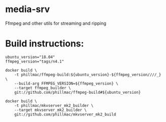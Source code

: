 # media-srv
Ffmpeg and other utils for streaming and ripping

# Build instructions:
```
ubuntu_version="18.04"
ffmpeg_version="tags/n4.1"

docker build \
    -t phillmac/ffmpeg-build:${ubuntu_version}-${ffmpeg_version////_} \
    --build-arg FFMPEG_VERSION=${ffmpeg_version} \
    --target ffmpeg_builder \
    git://github.com/phillmac/ffmpeg-build#${ubuntu_version}

docker build \
    -t phillmac/mkvserver_mk2_builder \
    --target mkvserver_mk2_builder \
    git://github.com/phillmac/mkvserver_mk2_build
```
